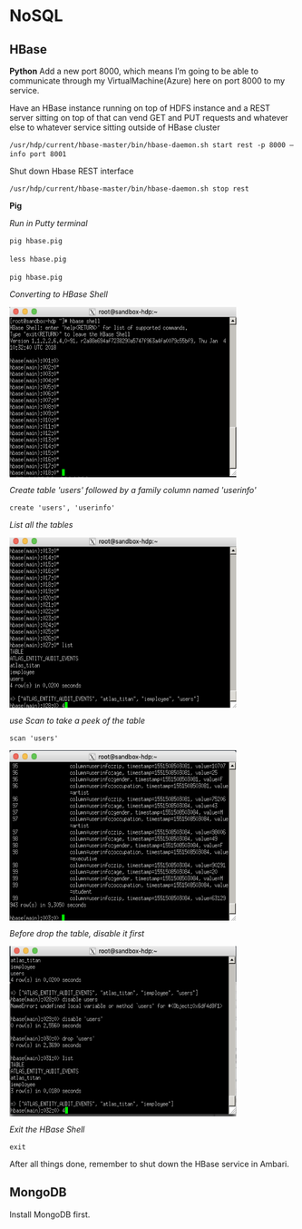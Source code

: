 # NoSQL
## HBase
**Python**
Add a new port 8000, which means I’m going to be able to communicate through my VirtualMachine(Azure) here on port 8000 to my service.

Have an HBase instance running on top of HDFS instance and a REST server sitting on top of that can vend GET and PUT requests and whatever else to whatever service sitting outside of HBase cluster

```
/usr/hdp/current/hbase-master/bin/hbase-daemon.sh start rest -p 8000 —info port 8001
```

Shut down Hbase REST interface
```
/usr/hdp/current/hbase-master/bin/hbase-daemon.sh stop rest
```

**Pig**

*Run in Putty terminal*

```
pig hbase.pig

less hbase.pig

pig hbase.pig
```

*Converting to HBase Shell*

<img align ="center" src="https://github.com/Irissq28/Big_Data/blob/master/NoSQL/HBase/image/shell.png" width="400" height="300"/>

*Create table 'users' followed by a family column named 'userinfo'*

```
create 'users', 'userinfo'
```

*List all the tables*

<img align ="center" src="https://github.com/Irissq28/Big_Data/blob/master/NoSQL/HBase/image/list.png" width="400" height="300"/>

*use Scan to take a peek of the table*
```
scan 'users'
```

<img align ="center" src="https://github.com/Irissq28/Big_Data/blob/master/NoSQL/HBase/image/scan.png" width="400" height="300"/>

*Before drop the table, disable it first*

<img align ="center" src="https://github.com/Irissq28/Big_Data/blob/master/NoSQL/HBase/image/disable_drop.png" width="400" height="300"/>

*Exit the HBase Shell*

```
exit
```


After all things done, remember to shut down the HBase service in Ambari.

## MongoDB

Install MongoDB first.

```

```
